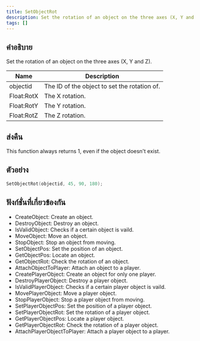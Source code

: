 ```yaml
---
title: SetObjectRot
description: Set the rotation of an object on the three axes (X, Y and Z).
tags: []
---
```


## คำอธิบาย

Set the rotation of an object on the three axes (X, Y and Z).

| Name       | Description                                  |
| ---------- | -------------------------------------------- |
| objectid   | The ID of the object to set the rotation of. |
| Float:RotX | The X rotation.                              |
| Float:RotY | The Y rotation.                              |
| Float:RotZ | The Z rotation.                              |

## ส่งคืน

This function always returns 1, even if the object doesn't exist.

## ตัวอย่าง

```c
SetObjectRot(objectid, 45, 90, 180);
```

## ฟังก์ชั่นที่เกี่ยวข้องกัน

- CreateObject: Create an object.
- DestroyObject: Destroy an object.
- IsValidObject: Checks if a certain object is vaild.
- MoveObject: Move an object.
- StopObject: Stop an object from moving.
- SetObjectPos: Set the position of an object.
- GetObjectPos: Locate an object.
- GetObjectRot: Check the rotation of an object.
- AttachObjectToPlayer: Attach an object to a player.
- CreatePlayerObject: Create an object for only one player.
- DestroyPlayerObject: Destroy a player object.
- IsValidPlayerObject: Checks if a certain player object is vaild.
- MovePlayerObject: Move a player object.
- StopPlayerObject: Stop a player object from moving.
- SetPlayerObjectPos: Set the position of a player object.
- SetPlayerObjectRot: Set the rotation of a player object.
- GetPlayerObjectPos: Locate a player object.
- GetPlayerObjectRot: Check the rotation of a player object.
- AttachPlayerObjectToPlayer: Attach a player object to a player.
